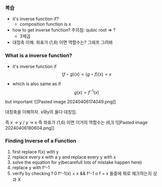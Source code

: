 
### 복습
- it's inverse function if?
	- composition function is x
- how to get inverse function? 주의점: qubic root => ?
	- 3제곱
- 대칭축 이해. 좌표가 (1,6) 이면 역함수는? 그래프 그려봐
### What is a inverse function?
- it's inverse function if
$$\left( f \circ g \right) (x) = \left( g \circ f \right) (x) = x
$$

- which is also same as if
$$ g(x) = f^{-1}(x) $$

but important
![[Pasted image 20240406174049.png]]


대칭축을 이해하자. x와y의 둘다 대칭임.

즉 x -> y / y -> x
즉 좌표가 (1,6) 이면 이거의 역함수는 (6,1)
![[Pasted image 20240406180604.png]]
### Finding Inverse of a Function
1.  first replace f(x) with y
2. replace every x with a y and replace every y with x
3. solve the equation for y(becarefull lots of mistake happen here)
4. replace y with f^-1
5. verify by checking f 0 f^-1(x) = x && f^-1 o f = x
		둘중에 뭐로 체크하는지 상과 X



